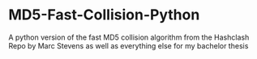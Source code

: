 # MD5-Fast-Collision-Python
A python version of the fast MD5 collision algorithm from the Hashclash Repo by Marc Stevens as well as everything else for my bachelor thesis


